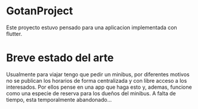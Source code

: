 # GotanProject
Este proyecto estuvo pensado para una aplicacion implementada con flutter. 

# Breve estado del arte
Usualmente para viajar tengo que pedir un minibus, por diferentes motivos no se publican los horarios de forma centralizada y con libre acceso a los interesados. Por ellos pense en una app que haga esto y, ademas, funcione como una especie de reserva para los dueños del minibus.
A falta de tiempo, esta temporalmente abandonado...  
